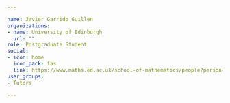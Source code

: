 ```yaml
---

name: Javier Garrido Guillen
organizations:
- name: University of Edinburgh 
  url: ""
role: Postgraduate Student
social:
- icon: home
  icon_pack: fas
  link: https://www.maths.ed.ac.uk/school-of-mathematics/people?person=598
user_groups:
- Tutors

---
```


